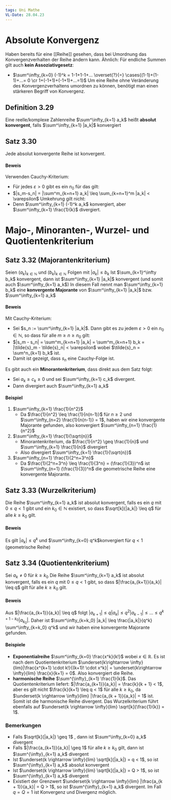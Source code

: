 ```yaml
---
tags: Uni Mathe
VL-Date: 28.04.23
---
```

# Absolute Konvergenz
Haben bereits für eine [[Reihe]] gesehen, dass bei Umordnung das Konvergenzverhalten der Reihe ändern kann.
Ähnlich: Für endliche Summen gilt auch **kein Assoziativgesetz**:
- $\sum^\infty_{k=0} (-1)^k = 1-1+1-1+... \overset{?}{=} \cases{(1-1)+(1-1)+...= 0 \cr 1+(-1+1)+(-1+1)+...=1}$ 
Um eine Reihe ohne Veränderung des Konvergenzverhaltens umordnen zu können, benötigt man einen stärkeren Begriff von Konvergenz.

## Definition 3.29
Eine reelle/komplexe Zahlenreihe $\sum^\infty_{k=1} a_k$ heißt **absolut konvergent**, falls $\sum^\infty_{k=1} |a_k|$ konvergiert

## Satz 3.30
Jede absolut konvergente Reihe ist konvergent.
#### Beweis
Verwenden Cauchy-Kriterium:
- Für jedes $\varepsilon > 0$ gibt es ein $n_0$ für das gilt:
- $|s_m-s_n| = |\sum^m_{k=n+1} a_k| \leq \sum_{k=n+1}^m |a_k| < \varepsilon$ 
Umkehrung gilt nicht:
- Denn $\sum^\infty_{k=1} (-1)^k a_k$ konvergiert, aber $\sum^\infty_{k=1} \frac{1}{k}$ divergiert.

# Majo-, Minoranten-, Wurzel- und Quotientenkriterium
## Satz 3.32 (Majorantenkriterium)
Seien $(a_k)_{k \in \mathbb{N}}$ und $(b_k)_{k \in \mathbb{N}}$ Folgen mit $|a_k| \leq b_k$ 
Ist $\sum_{k=1}^\infty b_k$ konvergent, dann ist $\sum^\infty_{k=1} |a_k|$ konvergent (und somit auch $\sum^\infty_{k=1} a_k$)
In diesem Fall nennt man $\sum^\infty_{k=1} b_k$ eine **konvergente Majorante** von $\sum^\infty_{k=1} |a_k|$ bzw. $\sum^\infty_{k=1} a_k$
#### Beweis
Mit Cauchy-Kriterium:
- Sei $s_n := \sum^\infty_{k=1} |a_k|$. Dann gibt es zu jedem $\varepsilon>0$ ein $n_0 \in \mathbb{N}$, so dass für alle $m \geq n \geq n_0$ gilt:
- $|s_m - s_n| = \sum^m_{k=n+1} |a_k| = \sum^m_{k=n+1} b_k = |\tilde{s}_m - \tilde{s}_n| < \varepsilon$ wobei $\tilde{s}_n = \sum^n_{k=1} b_k$ ist.
- Damit ist gezeigt, dass $s_n$ eine Cauchy-Folge ist.

Es gibt auch ein **Minorantenkriterium**, dass direkt aus dem Satz folgt:
- Sei $a_k \geq c_k \geq 0$ und sei $\sum^\infty_{k=1} c_k$ divergent.
- Dann divergiert auch $\sum^\infty_{k=1} a_k$ 

#### Beispiel
1. $\sum^\infty_{k=1} \frac{1}{n^2}$ 
	- Da $\frac{1}{n^2} \leq \frac{1}{n(n-1)}$ für $n \geq 2$ und $\sum^\infty_{n=2} \frac{1}{n(n-1)} = 1$, haben wir eine konvergente Majorante gefunden, also konvergiert $\sum^\infty_{n=1} \frac{1}{n^2}$ 
2. $\sum^\infty_{k=1} \frac{1}{\sqrt{n}}$ 
	- Minorantenkriterium, da $\frac{1}{n^2} \geq \frac{1}{n}$ und $\sum^\infty_{k=1} \frac{1}{n}$ divergiert
	- Also divergiert $\sum^\infty_{k=1} \frac{1}{\sqrt{n}}$
3. $\sum^\infty_{n=1} \frac{1}{2^n+3^n}$
	- Da $\frac{1}{2^n+3^n} \leq \frac{1}{3^n} = (\frac{1}{3})^n$ ist $\sum^\infty_{n=1} (\frac{1}{3})^n$ die geometrische Reihe eine konvergente Majorante.

## Satz 3.33 (Wurzelkriterium)
Die Reihe $\sum^\infty_{k=1} a_k$ ist absolut konvergent, falls es ein $q$ mit $0\leq q < 1$ gibt und ein $k_0 \in \mathbb{N}$ existiert, so dass $\sqrt[k]{|a_k|} \leq q$ für alle $k \geq k_0$ gilt.
#### Beweis
Es gilt $|a_k| \leq q^k$ und $\sum^\infty_{k=0} q^k$konvergiert für $q<1$ (geometrische Reihe)

## Satz 3.34 (Quotientenkriterium)
Sei $a_k \neq 0$ für $k \geq k_0$ 
Die Reihe $\sum^\infty_{k=1} a_k$ ist absolut konvergent, falls es ein $q$ mit $0\leq q < 1$ gibt, so dass $|\frac{a_{k+1}}{a_k}| \leq q$ gilt für alle $k \geq k_0$ gilt.

#### Beweis
Aus $|\frac{a_{k+1}}{a_k}| \leq q$ folgt $|a_{k+1}| \leq q |a_k| \leq q^2 |a_{k-1}| \leq ... \leq q^{k+1-k_0} |a_{k_0}|$.
Daher ist $\sum^\infty_{k=k_0} |a_k| \leq \frac{|a_k|}{q^k} \sum^\infty_{k=k_0} q^k$ und wir haben eine konvergente Majorante gefunden.

#### Beispiele
- **Exponentialreihe** $\sum^\infty_{k=0} \frac{x^k}{k!}$ wobei $x \in \mathbb{R}$. Es ist nach dem Quotientenkriterium $\underset{k\rightarrow \infty}{lim}|\frac{x^{k+1} \cdot k!}{(k+1)! \cdot x^k}| = \underset{k\rightarrow \infty}{lim} \frac{x}{k+1} = 0$. Also konvergiert die Reihe.
- **harmonische Reihe** $\sum^{\infty}_{k=1} \frac{1}{k}$. Das Quotientenkriterium liefert: $|\frac{a_{k+1}}{a_k}| = \frac{k}{k + 1} < 1$, aber es gilt nicht $\frac{k}{k+1} \leq q < 1$ für alle $k \geq k_0$, da $\underset{k \rightarrow \infty}{lim} |\frac{a_{k + 1}}{a_k}| = 1$ ist. Somit ist die harmonische Reihe divergent. Das Wurzelkriterium führt ebenfalls auf $\underset{k \rightarrow \infty}{lim} \sqrt[k]{\frac{1}{k}} = 1$.

### Bemerkungen

- Falls $\sqrt[k]{|a_k|} \geq 1$ , dann ist $\sum^\infty_{k=0} a_k$ divergent
- Falls $|\frac{a_{k+1}}{a_k}| \geq 1$ für alle $k \geq k_0$ gilt, dann ist $\sum^{\infty}_{k=1} a_k$ divergent
- Ist $\underset{k \rightarrow \infty}{lim} \sqrt[k]{|a_k|} = q < 1$, so ist $\sum^{\infty}_{k=1} a_k$ absolut konvergent
- Ist $\underset{k \rightarrow \infty}{lim} \sqrt[k]{|a_k|} = Q > 1$, so ist $\sum^{\infty}_{k=1} a_k$ divergent
- Existiert der Grenzwert $\underset{k \rightarrow \infty}{lim} |\frac{a_{k + 1}}{a_k}| = Q > 1$, so ist $\sum^{\infty}_{k=1} a_k$ divergent. Im Fall $q = Q = 1$ ist Konvergenz und Divergenz möglich.